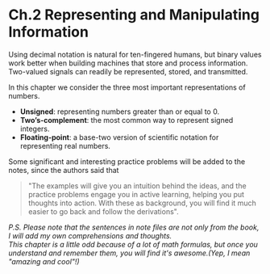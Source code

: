 # Ch.2 Representing and Manipulating Information

Using decimal
notation is natural for ten-fingered humans, but binary values work better when
building machines that store and process information. Two-valued signals can
readily be represented, stored, and transmitted.

In this chapter we consider the three most important  representations of numbers. 

 - **Unsigned**: representing numbers greater
than or equal to 0.
 - **Two’s-complement**: the most common way to
represent signed integers.
 - **Floating-point**:  a base-two version of scientific notation for
representing real numbers.

Some significant and interesting practice problems will be added to the notes, since the authors said that 
> "The examples will give you an intuition
> behind the ideas, and the practice problems engage you in active learning, helping you put thoughts
> into action. With these as background, you will find it much easier to go back and follow the derivations".

*P.S. Please note that the sentences in note files are not only from the book, I will add my own comprehensions and thoughts.*<br>
*This chapter is a little odd because of a lot of math formulas, but once you understand and remember them, you will find it's awesome.(Yep, I mean "amazing and cool"!)*


